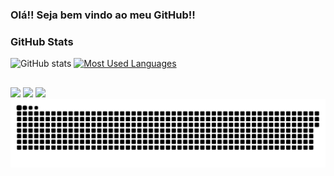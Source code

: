 ### Olá!! Seja bem vindo ao meu GitHub!!


<h3>GitHub Stats</h3>

![GitHub stats](https://github-readme-stats-git-masterrstaa-rickstaa.vercel.app/api?username=karineveppo&hide_title=true&show_icons=true&include_all_commits=false&count_private=true&line_height=25&hide=issues&bg_color=000&title_color=FF00F6&text_color=FFF&border_radius=3&border_color=36123c&icon_color=FF00F6&theme=jolly)
[![Most Used Languages](https://github-readme-stats-git-masterrstaa-rickstaa.vercel.app/api/top-langs/?username=mari4souza&line_height=10&card_width=290&layout=compact&hide_title=false&count_private=true&langs_count=4&show_icons=true&title_color=FF00F6&hide=html,css&bg_color=000&text_color=8B8B8B&border_radius=3&border_color=561760&count_private=true)](https://github.com/karineveppo/github-readme-stats)
<br>

 ##
 
 <div>
  <a href="https://instagram.com/karineveppo" target="_blank"><img src="https://img.shields.io/badge/Instagram-E4405F?style=for-the-badge&logo=instagram&logoColor=white" target="_blank"></a>
  <a href = "mailto:karineveppo83@gmail.com"><img src="https://img.shields.io/badge/Gmail-D14836?style=for-the-badge&logo=gmail&logoColor=white" target="_blank"></a>
  <a href="" target="_blank"><img src="https://img.shields.io/badge/LinkedIn-0077B5?style=for-the-badge&logo=linkedin&logoColor=white" target="_blank"></a>
  
  <picture>
  <source media="(prefers-color-scheme: dark)" srcset="https://raw.githubusercontent.com/karineveppo/karineveppo/output/github-contribution-grid-snake-dark.svg">
  <source media="(prefers-color-scheme: light)" srcset="https://raw.githubusercontent.com/karineveppo/karineveppo/output/github-contribution-grid-snake.svg">
  <img alt="github contribution grid snake animation" src="https://raw.githubusercontent.com/karineveppo/karineveppo/output/github-contribution-grid-snake.svg">
</picture>
<br><br>
 
 </div>
